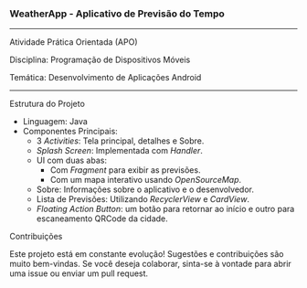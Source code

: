 ### WeatherApp - Aplicativo de Previsão do Tempo
***
Atividade Prática Orientada (APO)

Disciplina: Programação de Dispositivos Móveis

Temática: Desenvolvimento de Aplicações Android
***

Estrutura do Projeto

- Linguagem: Java
- Componentes Principais:
   - 3 *Activities*: Tela principal, detalhes e Sobre.
   - *Splash Screen*: Implementada com *Handler*.
   - UI com duas abas:
       - Com *Fragment* para exibir as previsões.
       - Com um mapa interativo usando *OpenSourceMap*.
   - Sobre: Informações sobre o aplicativo e o desenvolvedor.
   - Lista de Previsões: Utilizando *RecyclerView* e *CardView*.
   - *Floating Action Button*: um botão para retornar ao início e outro para escaneamento QRCode da cidade.

Contribuições

Este projeto está em constante evolução! Sugestões e contribuições são muito bem-vindas. Se você deseja colaborar, sinta-se à vontade para abrir uma issue ou enviar um pull request.
